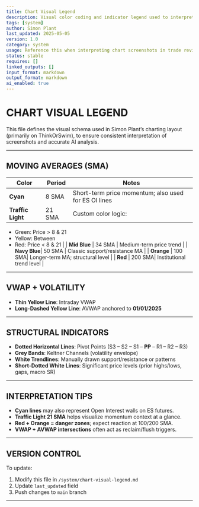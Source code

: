```yaml
---
title: Chart Visual Legend  
description: Visual color coding and indicator legend used to interpret chart screenshots  
tags: [system]  
author: Simon Plant  
last_updated: 2025-05-05  
version: 1.0  
category: system  
usage: Reference this when interpreting chart screenshots in trade reviews  
status: stable  
requires: []  
linked_outputs: []  
input_format: markdown  
output_format: markdown  
ai_enabled: true  
---
```


# CHART VISUAL LEGEND

This file defines the visual schema used in Simon Plant’s charting layout (primarily on ThinkOrSwim), to ensure consistent interpretation of screenshots and accurate AI analysis.

---

## MOVING AVERAGES (SMA)

| Color        | Period | Notes                                                |
|--------------|--------|------------------------------------------------------|
| **Cyan**     | 8 SMA  | Short-term price momentum; also used for ES OI lines |
| **Traffic Light** | 21 SMA | Custom color logic:  
  - Green: Price > 8 & 21  
  - Yellow: Between  
  - Red: Price < 8 & 21 |
| **Mid Blue** | 34 SMA | Medium-term price trend                              |
| **Navy Blue**| 50 SMA | Classic support/resistance MA                        |
| **Orange**   | 100 SMA| Longer-term MA; structural level                     |
| **Red**      | 200 SMA| Institutional trend level                            |

---

## VWAP + VOLATILITY

- **Thin Yellow Line**: Intraday VWAP  
- **Long-Dashed Yellow Line**: AVWAP anchored to **01/01/2025**

---

## STRUCTURAL INDICATORS

- **Dotted Horizontal Lines**: Pivot Points (S3 – S2 – S1 – **PP** – R1 – R2 – R3)  
- **Grey Bands**: Keltner Channels (volatility envelope)  
- **White Trendlines**: Manually drawn support/resistance or patterns  
- **Short-Dotted White Lines**: Significant price levels (prior highs/lows, gaps, macro SR)

---

## INTERPRETATION TIPS

- **Cyan lines** may also represent Open Interest walls on ES futures.  
- **Traffic Light 21 SMA** helps visualize momentum context at a glance.  
- **Red + Orange = danger zones**; expect reaction at 100/200 SMA.  
- **VWAP + AVWAP intersections** often act as reclaim/flush triggers.

---

## VERSION CONTROL

To update:
1. Modify this file in `/system/chart-visual-legend.md`
2. Update `last_updated` field
3. Push changes to `main` branch

---